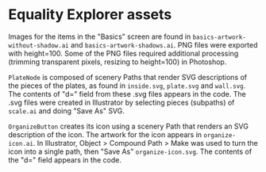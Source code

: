 Equality Explorer assets
================

Images for the items in the "Basics" screen are found in `basics-artwork-without-shadow.ai` and
`basics-artwork-shadows.ai`. PNG files were exported with height=100. Some of the PNG files required
additional processing (trimming transparent pixels, resizing to height=100) in Photoshop.

`PlateNode` is composed of scenery Paths that render SVG descriptions of the pieces of the plates, as found
in `inside.svg`, `plate.svg` and `wall.svg`. The contents of "d=" field from these .svg files appears in the code.
The .svg files were created in Illustrator by selecting pieces (subpaths) of `scale.ai` and doing "Save As" SVG.

`OrganizeButton` creates its icon using a scenery Path that renders an SVG description of the icon. The artwork
for the icon appears in `organize-icon.ai`. In Illustrator, Object > Compound Path > Make was used to turn the icon
into a single path, then "Save As" `organize-icon.svg`. The contents of the "d=" field appears in the code.
